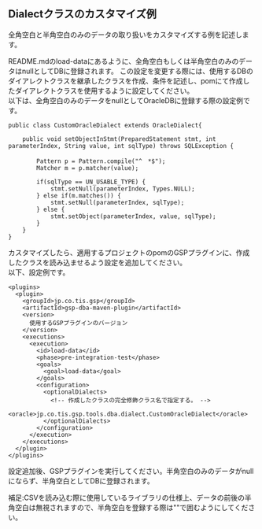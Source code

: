 ## Dialectクラスのカスタマイズ例

全角空白と半角空白のみのデータの取り扱いをカスタマイズする例を記述します。

README.mdのload-dataにあるように、全角空白もしくは半角空白のみのデータはnullとしてDBに登録されます。
この設定を変更する際には、使用するDBのダイアレクトクラスを継承したクラスを作成、条件を記述し、pomにて作成したダイアレクトクラスを使用するように設定してください。  
以下は、全角空白のみのデータをnullとしてOracleDBに登録する際の設定例です。

```
public class CustomOracleDialect extends OracleDialect{
    
    public void setObjectInStmt(PreparedStatement stmt, int parameterIndex, String value, int sqlType) throws SQLException {
        
        Pattern p = Pattern.compile("^　*$");
        Matcher m = p.matcher(value);
        
        if(sqlType == UN_USABLE_TYPE) {
            stmt.setNull(parameterIndex, Types.NULL);
        } else if(m.matches()) {
            stmt.setNull(parameterIndex, sqlType);
        } else {
            stmt.setObject(parameterIndex, value, sqlType);
        }
    }
}
```

カスタマイズしたら、適用するプロジェクトのpomのGSPプラグインに、作成したクラスを読み込ませるよう設定を追加してください。  
以下、設定例です。

```
<plugins>
  <plugin>
    <groupId>jp.co.tis.gsp</groupId>
    <artifactId>gsp-dba-maven-plugin</artifactId>
    <version>
      使用するGSPプラグインのバージョン
    </version>
    <executions>
      <execution>
        <id>load-data</id>
        <phase>pre-integration-test</phase>
        <goals>
          <goal>load-data</goal>
        </goals>
        <configuration>
          <optionalDialects>
            <!-- 作成したクラスの完全修飾クラス名で指定する。 -->
            <oracle>jp.co.tis.gsp.tools.dba.dialect.CustomOracleDialect</oracle>
          </optionalDialects>
        </configuration>
      </execution>
    </executions>
  </plugin>
</plugins>
```

設定追加後、GSPプラグインを実行してください。半角空白のみのデータがnullにならず、半角空白としてDBに登録されます。

補足:CSVを読み込む際に使用しているライブラリの仕様上、データの前後の半角空白は無視されますので、半角空白を登録する際は""で囲むようにしてください。
